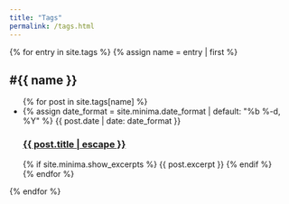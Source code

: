 ```yaml
---
title: "Tags"
permalink: /tags.html
---
```


{% for entry in site.tags %}
{% assign name = entry | first %}
<div id="#{{ name | slugize }}">
<h2>
  <a name="{{ name | slugize }}"></a>#{{ name }}
</h2>
<ul class="post-list">
{% for post in site.tags[name] %}
<li>
{% assign date_format = site.minima.date_format | default: "%b %-d, %Y" %}
<span class="post-meta">{{ post.date | date: date_format }}</span>
<h3>
    <a class="post-link" href="{{ post.url | relative_url }}">
    {{ post.title | escape }}
    </a>
</h3>
{% if site.minima.show_excerpts %}
    {{ post.excerpt }}
{% endif %}
</li>
{% endfor %}
</ul>
</div>
{% endfor %}
